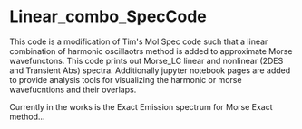 # Linear_combo_SpecCode

This code is a modification of Tim's Mol Spec code such that a linear combination of harmonic oscillaotrs method is added to approximate Morse wavefunctons. This code prints out Morse_LC linear and nonlinear (2DES and Transient Abs) spectra. Additionally jupyter notebook pages are added to provide analysis tools for visualizing the harmonic or morse wavefucntions and their overlaps.

Currently in the works is the Exact Emission spectrum for Morse Exact method...
